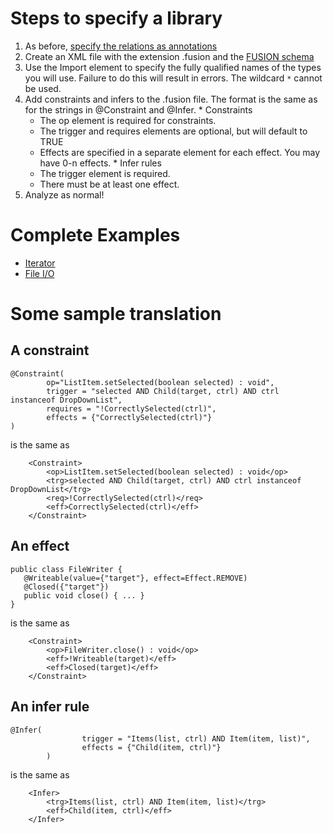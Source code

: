 # Steps to specify a library #
  1. As before, [specify the relations as annotations](SpecifyingRelationships.md)
  1. Create an XML file with the extension .fusion and the [FUSION schema](http://fusion.googlecode.com/svn/trunk/Fusion/Fusion.xsd)
  1. Use the Import element to specify the fully qualified names of the types you will use. Failure to do this will result in errors. The wildcard `*` cannot be used.
  1. Add constraints and infers to the .fusion file. The format is the same as for the strings in @Constraint and @Infer.
    * Constraints
      * The op element is required for constraints.
      * The trigger and requires elements are optional, but will default to TRUE
      * Effects are specified in a separate element for each effect. You may have 0-n effects.
    * Infer rules
      * The trigger element is required.
      * There must be at least one effect.
  1. Analyze as normal!

# Complete Examples #
  * [Iterator](http://fusion.googlecode.com/svn/trunk/FusionTests/Iterator.fusion)
  * [File I/O](http://fusion.googlecode.com/svn/trunk/FusionTests/IO.fusion)

# Some sample translation #
## A constraint ##
```
@Constraint(
        op="ListItem.setSelected(boolean selected) : void",
        trigger = "selected AND Child(target, ctrl) AND ctrl instanceof DropDownList",
        requires = "!CorrectlySelected(ctrl)",
        effects = {"CorrectlySelected(ctrl)"}
)
```

is the same as

```
	<Constraint>
		<op>ListItem.setSelected(boolean selected) : void</op>
		<trg>selected AND Child(target, ctrl) AND ctrl instanceof DropDownList</trg>
		<req>!CorrectlySelected(ctrl)</req>
		<eff>CorrectlySelected(ctrl)</eff>
	</Constraint>
```

## An effect ##
```
public class FileWriter {
   @Writeable(value={"target"}, effect=Effect.REMOVE)
   @Closed({"target"})
   public void close() { ... }
}
```

is the same as

```
	<Constraint>
		<op>FileWriter.close() : void</op>
		<eff>!Writeable(target)</eff>
		<eff>Closed(target)</eff>
	</Constraint>
```

## An infer rule ##
```
@Infer(
                trigger = "Items(list, ctrl) AND Item(item, list)",
                effects = {"Child(item, ctrl)"}
        )
```

is the same as

```
	<Infer>
		<trg>Items(list, ctrl) AND Item(item, list)</trg>
		<eff>Child(item, ctrl)</eff>
	</Infer>
```